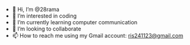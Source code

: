 - 👋 Hi, I’m @28rama
- 👀 I’m interested in coding
- 🌱 I’m currently learning computer communication
- 💞️ I’m looking to collaborate 
- 📫 How to reach me using my Gmail account: ris241123@gmail.com

<!---
28rama/28rama is a ✨ special ✨ repository because its `README.md` (this file) appears on your GitHub profile.
You can click the Preview link to take a look at your changes.
--->
